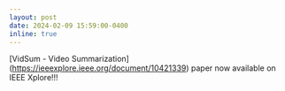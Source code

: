 ```yaml
---
layout: post
date: 2024-02-09 15:59:00-0400
inline: true
---
```


[VidSum - Video Summarization] (https://ieeexplore.ieee.org/document/10421339) paper now available on IEEE Xplore!!!
